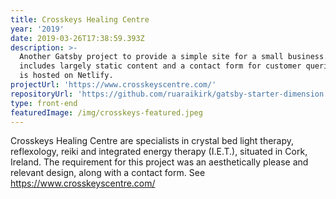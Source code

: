 ```yaml
---
title: Crosskeys Healing Centre
year: '2019'
date: 2019-03-26T17:38:59.393Z
description: >-
  Another Gatsby project to provide a simple site for a small business. It
  includes largely static content and a contact form for customer queries which
  is hosted on Netlify.
projectUrl: 'https://www.crosskeyscentre.com/'
repositoryUrl: 'https://github.com/ruaraikirk/gatsby-starter-dimension'
type: front-end
featuredImage: /img/crosskeys-featured.jpeg
---
```

Crosskeys Healing Centre are specialists in crystal bed light therapy, reflexology, reiki and integrated energy therapy (I.E.T.), situated in Cork, Ireland. The requirement for this project was an aesthetically please and relevant design, along with a contact form. See <https://www.crosskeyscentre.com/>